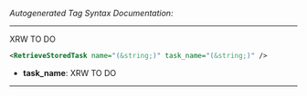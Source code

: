 <!-- THIS IS AN AUTOGENERATED FILE: Don't edit it directly, instead change the schema definition in the code itself. -->

_Autogenerated Tag Syntax Documentation:_

---
XRW TO DO

```xml
<RetrieveStoredTask name="(&string;)" task_name="(&string;)" />
```

-   **task_name**: XRW TO DO

---
